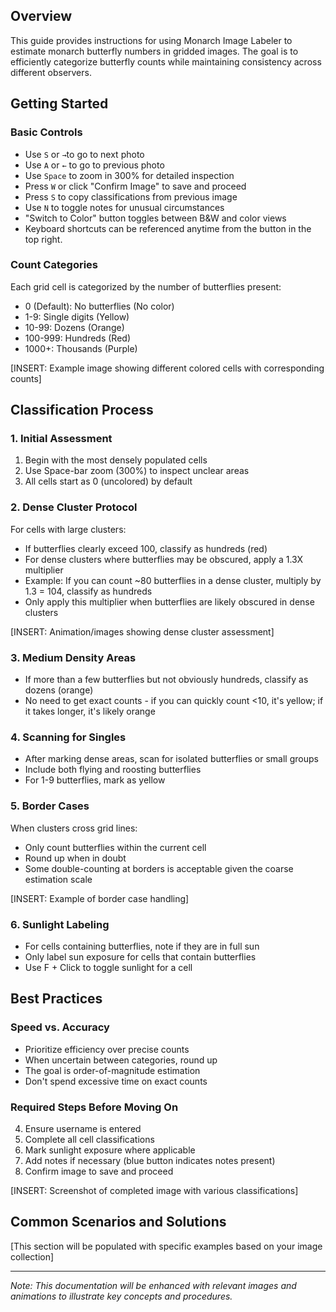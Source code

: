 ## Overview
This guide provides instructions for using Monarch Image Labeler to estimate monarch butterfly numbers in gridded images. The goal is to efficiently categorize butterfly counts while maintaining consistency across different observers.

## Getting Started

### Basic Controls
- Use `S` or `→`to go to next photo
- Use `A` or `←` to go to previous photo
- Use `Space` to zoom in 300% for detailed inspection
- Press `W` or click "Confirm Image" to save and proceed
- Press `S` to copy classifications from previous image
- Use `N` to toggle notes for unusual circumstances
- "Switch to Color" button toggles between B&W and color views
- Keyboard shortcuts can be referenced anytime from the button in the top right.

### Count Categories
Each grid cell is categorized by the number of butterflies present:
- 0 (Default): No butterflies (No color)
- 1-9: Single digits (Yellow)
- 10-99: Dozens (Orange)
- 100-999: Hundreds (Red)
- 1000+: Thousands (Purple)

[INSERT: Example image showing different colored cells with corresponding counts]

## Classification Process

### 1. Initial Assessment
1. Begin with the most densely populated cells
2. Use Space-bar zoom (300%) to inspect unclear areas
3. All cells start as 0 (uncolored) by default

### 2. Dense Cluster Protocol
For cells with large clusters:
- If butterflies clearly exceed 100, classify as hundreds (red)
- For dense clusters where butterflies may be obscured, apply a 1.3X multiplier
- Example: If you can count ~80 butterflies in a dense cluster, multiply by 1.3 = 104, classify as hundreds
- Only apply this multiplier when butterflies are likely obscured in dense clusters

[INSERT: Animation/images showing dense cluster assessment]

### 3. Medium Density Areas
- If more than a few butterflies but not obviously hundreds, classify as dozens (orange)
- No need to get exact counts - if you can quickly count <10, it's yellow; if it takes longer, it's likely orange

### 4. Scanning for Singles
- After marking dense areas, scan for isolated butterflies or small groups
- Include both flying and roosting butterflies
- For 1-9 butterflies, mark as yellow

### 5. Border Cases
When clusters cross grid lines:
- Only count butterflies within the current cell
- Round up when in doubt
- Some double-counting at borders is acceptable given the coarse estimation scale

[INSERT: Example of border case handling]

### 6. Sunlight Labeling
- For cells containing butterflies, note if they are in full sun
- Only label sun exposure for cells that contain butterflies
- Use F + Click to toggle sunlight for a cell

## Best Practices

### Speed vs. Accuracy
- Prioritize efficiency over precise counts
- When uncertain between categories, round up
- The goal is order-of-magnitude estimation
- Don't spend excessive time on exact counts

### Required Steps Before Moving On
4. Ensure username is entered
5. Complete all cell classifications
6. Mark sunlight exposure where applicable
7. Add notes if necessary (blue button indicates notes present)
8. Confirm image to save and proceed

[INSERT: Screenshot of completed image with various classifications]

## Common Scenarios and Solutions
[This section will be populated with specific examples based on your image collection]

---
*Note: This documentation will be enhanced with relevant images and animations to illustrate key concepts and procedures.*